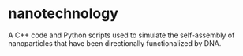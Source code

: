 # nanotechnology
A C++ code and Python scripts used to simulate the self-assembly of nanoparticles that have been directionally functionalized by DNA.
